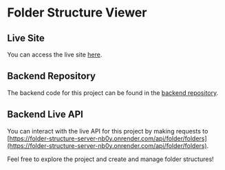 # Folder Structure Viewer 

## Live Site

You can access the live site [here](https://6538cf405df130675dced74c--beamish-sprite-3ce3fa.netlify.app).

## Backend Repository

The backend code for this project can be found in the [backend repository](https://github.com/sadi-tanvir/Folder-Structure-server).

## Backend Live API

You can interact with the live API for this project by making requests to [https://folder-structure-server-nb0y.onrender.com/api/folder/folders](https://folder-structure-server-nb0y.onrender.com/api/folder/folders).

Feel free to explore the project and create and manage folder structures!